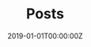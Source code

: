 ---
title: "Posts"    # Add a page title.
summary: "posts"  # Add a page description.
date: "2019-01-01T00:00:00Z"  # Add today's date.
type: "widget_page"  # Page type is a Widget Page
# View.
#   1 = List
#   2 = Compact
#   3 = Card
view: 2

# Optional header image (relative to `static/media/` folder).
header:
  caption: ""
  image: ""
---